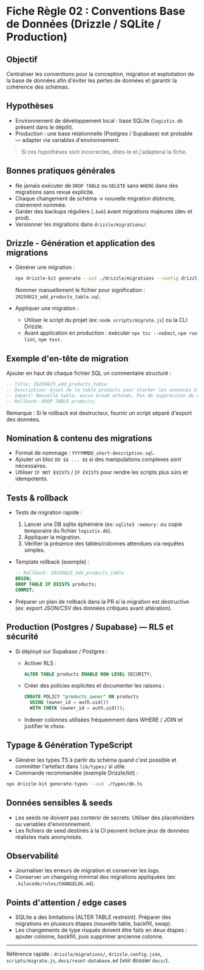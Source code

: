 # Fiche Règle 02 : Conventions Base de Données (Drizzle / SQLite / Production)

## Objectif

Centraliser les conventions pour la conception, migration et exploitation de la base de données afin d'éviter les pertes de données et garantir la cohérence des schémas.

## Hypothèses

- Environnement de développement local : base SQLite (`logistix.db` présent dans le dépôt).
- Production : une base relationnelle (Postgres / Supabase) est probable — adapter via variables d'environnement.

> Si ces hypothèses sont incorrectes, dites-le et j'adapterai la fiche.

## Bonnes pratiques générales

- Ne jamais exécuter de `DROP TABLE` ou `DELETE` sans `WHERE` dans des migrations sans revue explicite.
- Chaque changement de schéma -> nouvelle migration distincte, clairement nommée.
- Garder des backups réguliers (`.bak`) avant migrations majeures (dev et prod).
- Versionner les migrations dans `drizzle/migrations/`.

## Drizzle - Génération et application des migrations

- Générer une migration :

  ```bash
  npx drizzle-kit generate --out ./drizzle/migrations --config drizzle.config.json
  ```

  Nommer manuellement le fichier pour signification : `20250823_add_products_table.sql`.

- Appliquer une migration :

  - Utiliser le script du projet (ex: `node scripts/migrate.js`) ou la CLI Drizzle.
  - Avant application en production : exécuter `npx tsc --noEmit`, `npm run lint`, `npm test`.

## Exemple d'en-tête de migration

Ajouter en haut de chaque fichier SQL un commentaire structuré :

```sql
-- Title: 20250823_add_products_table
-- Description: Ajout de la table products pour stocker les annonces Vinted.
-- Impact: Nouvelle table, aucun break attendu. Pas de suppression de colonne.
-- Rollback: DROP TABLE products;
```

Remarque : Si le rollback est destructeur, fournir un script séparé d'export des données.

## Nomination & contenu des migrations

- Format de nommage : `YYYYMMDD_short-description.sql`.
- Ajouter un bloc `DO $$ ... $$` si des manipulations complexes sont nécessaires.
- Utiliser `IF NOT EXISTS` / `IF EXISTS` pour rendre les scripts plus sûrs et idempotents.

## Tests & rollback

- Tests de migration rapide :

  1. Lancer une DB sqlite éphémère (ex: `sqlite3 :memory:` ou copie temporaire du fichier `logistix.db`).
  2. Appliquer la migration.
  3. Vérifier la présence des tables/colonnes attendues via requêtes simples.

- Template rollback (exemple) :

  ```sql
  -- Rollback: 20250823_add_products_table
  BEGIN;
  DROP TABLE IF EXISTS products;
  COMMIT;
  ```

- Préparer un plan de rollback dans la PR si la migration est destructive (ex: export JSON/CSV des données critiques avant altération).

## Production (Postgres / Supabase) — RLS et sécurité

- Si déployé sur Supabase / Postgres :

  - Activer RLS :

    ```sql
    ALTER TABLE products ENABLE ROW LEVEL SECURITY;
    ```

  - Créer des policies explicites et documenter les raisons :

    ```sql
    CREATE POLICY "products_owner" ON products
      USING (owner_id = auth.uid())
      WITH CHECK (owner_id = auth.uid());
    ```

  - Indexer colonnes utilisées fréquemment dans WHERE / JOIN et justifier le choix.

## Typage & Génération TypeScript

- Générer les types TS à partir du schéma quand c'est possible et committer l'artefact dans `lib/types/` si utile.
- Commande recommandée (exemple Drizzle/kit) :

```bash
npx drizzle-kit generate-types --out ./types/db.ts
```

## Données sensibles & seeds

- Les seeds ne doivent pas contenir de secrets. Utiliser des placeholders ou variables d'environnement.
- Les fichiers de seed destinés à la CI peuvent inclure jeux de données réalistes mais anonymisés.

## Observabilité

- Journaliser les erreurs de migration et conserver les logs.
- Conserver un changelog minimal des migrations appliquées (ex: `.kilocode/rules/CHANGELOG.md`).

## Points d'attention / edge cases

- SQLite a des limitations (ALTER TABLE restreint). Préparer des migrations en plusieurs étapes (nouvelle table, backfill, swap).
- Les changements de type risqués doivent être faits en deux étapes : ajouter colonne, backfill, puis supprimer ancienne colonne.

---

Référence rapide : `drizzle/migrations/`, `drizzle.config.json`, `scripts/migrate.js`, `docs/reset-database.md` (voir dossier `docs/`).
